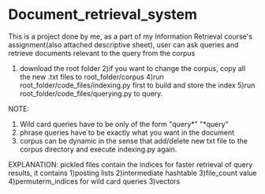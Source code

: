 # Document_retrieval_system
This is a project done by me, as a part of my Information Retrieval course's assignment(also attached descriptive sheet), user can ask queries and retrieve documents relevant to the query from the corpus
1) download the root folder
2)if you want to change the corpus, copy all the new .txt files to root_folder/corpus
4)run root_folder/code_files/indexing.py first to build and store the index
5)run root_folder/code_files/querying.py to query.


NOTE:
1) Wild card queries have to be only of the form "query*" "*query"
2) phrase queries have to be exactly what you want in the document
3) corpus can be dynamic in the sense that add/delete new txt file to the corpus directory and execute indexing.py again.





EXPLANATION:
pickled files contain the indices for faster retrieval of query results,
it contains 
1)posting lists 
2)intermediate hashtable
3)file_count value
4)permuterm_indices for wild card queries
3)vectors
